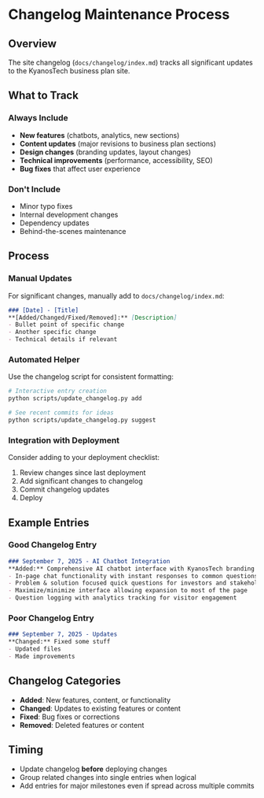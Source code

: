 # Changelog Maintenance Process

## Overview
The site changelog (`docs/changelog/index.md`) tracks all significant updates to the KyanosTech business plan site.

## What to Track

### Always Include
- **New features** (chatbots, analytics, new sections)
- **Content updates** (major revisions to business plan sections)
- **Design changes** (branding updates, layout changes)
- **Technical improvements** (performance, accessibility, SEO)
- **Bug fixes** that affect user experience

### Don't Include
- Minor typo fixes
- Internal development changes
- Dependency updates
- Behind-the-scenes maintenance

## Process

### Manual Updates
For significant changes, manually add to `docs/changelog/index.md`:

```markdown
### [Date] - [Title]
**[Added/Changed/Fixed/Removed]:** [Description]
- Bullet point of specific change
- Another specific change
- Technical details if relevant
```

### Automated Helper
Use the changelog script for consistent formatting:

```bash
# Interactive entry creation
python scripts/update_changelog.py add

# See recent commits for ideas
python scripts/update_changelog.py suggest
```

### Integration with Deployment
Consider adding to your deployment checklist:

1. Review changes since last deployment
2. Add significant changes to changelog
3. Commit changelog updates
4. Deploy

## Example Entries

### Good Changelog Entry
```markdown
### September 7, 2025 - AI Chatbot Integration
**Added:** Comprehensive AI chatbot interface with KyanosTech branding
- In-page chat functionality with instant responses to common questions
- Problem & solution focused quick questions for investors and stakeholders  
- Maximize/minimize interface allowing expansion to most of the page
- Question logging with analytics tracking for visitor engagement
```

### Poor Changelog Entry
```markdown
### September 7, 2025 - Updates
**Changed:** Fixed some stuff
- Updated files
- Made improvements
```

## Changelog Categories

- **Added**: New features, content, or functionality
- **Changed**: Updates to existing features or content
- **Fixed**: Bug fixes or corrections
- **Removed**: Deleted features or content

## Timing
- Update changelog **before** deploying changes
- Group related changes into single entries when logical
- Add entries for major milestones even if spread across multiple commits